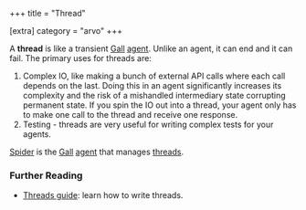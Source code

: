 +++
title = "Thread"

[extra]
category = "arvo"
+++

A **thread** is like a transient [Gall](/reference/glossary/gall)
[agent](/reference/glossary/agent). Unlike an agent, it can end and it can fail.
The primary uses for threads are:

1. Complex IO, like making a bunch of external API calls where each call depends
   on the last. Doing this in an agent significantly increases its complexity
   and the risk of a mishandled intermediary state corrupting permanent state.
   If you spin the IO out into a thread, your agent only has to make one call to
   the thread and receive one response.
2. Testing - threads are very useful for writing complex tests for your agents.

[Spider](/reference/glossary/spider) is the [Gall](/reference/glossary/gall)
[agent](/reference/glossary/agent) that manages
[threads](/reference/glossary/thread).

### Further Reading

- [Threads guide](/guides/additional/threads/fundamentals): learn how to write
  threads.
